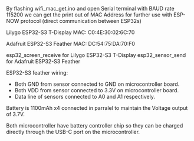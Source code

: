 By flashing wifi_mac_get.ino and open Serial terminal with BAUD rate 115200 we can get the print out of MAC Address for further use with ESP-NOW protocol (direct communication between ESP32s)

Lilygo ESP32-S3 T-Display MAC: C0:4E:30:02:6C:70

Adafruit ESP32-S3 Feather MAC: DC:54:75:DA:70:F0

esp32_screen_receive for Lilygo ESP32-S3 T-Display
esp32_sensor_send for Adafruit ESP32-S3 Feather

ESP32-S3 feather wiring:
- Both GND from sensor connected to GND on microcontroller board.
- Both VDD from sensor connected to 3.3V on microcontroller board.
- Data line of sensors connected to A0 and A1 respectively.

Battery is 1100mAh x4 connected in parralel to maintain the Voltage output of 3.7V.

Both microcontroller have battery controller chip so they can be charged directly through the USB-C port on the microcontroller.